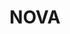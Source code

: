 ---
order: 10
title: NOVA
description: Real-world design and animation for the logo of NOVA, an artist management team (Illustrator & After effects)

variant: project--2
image1: background.png
---